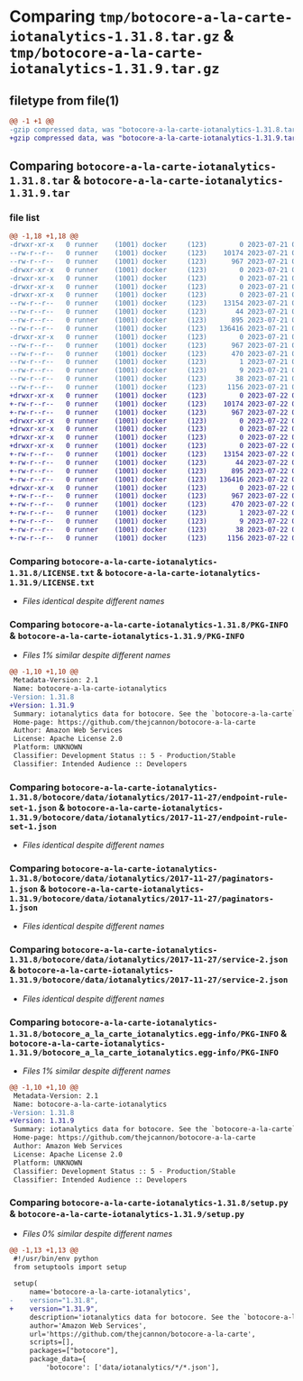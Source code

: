 # Comparing `tmp/botocore-a-la-carte-iotanalytics-1.31.8.tar.gz` & `tmp/botocore-a-la-carte-iotanalytics-1.31.9.tar.gz`

## filetype from file(1)

```diff
@@ -1 +1 @@
-gzip compressed data, was "botocore-a-la-carte-iotanalytics-1.31.8.tar", last modified: Fri Jul 21 01:21:30 2023, max compression
+gzip compressed data, was "botocore-a-la-carte-iotanalytics-1.31.9.tar", last modified: Sat Jul 22 01:20:32 2023, max compression
```

## Comparing `botocore-a-la-carte-iotanalytics-1.31.8.tar` & `botocore-a-la-carte-iotanalytics-1.31.9.tar`

### file list

```diff
@@ -1,18 +1,18 @@
-drwxr-xr-x   0 runner    (1001) docker     (123)        0 2023-07-21 01:21:30.007083 botocore-a-la-carte-iotanalytics-1.31.8/
--rw-r--r--   0 runner    (1001) docker     (123)    10174 2023-07-21 01:21:29.000000 botocore-a-la-carte-iotanalytics-1.31.8/LICENSE.txt
--rw-r--r--   0 runner    (1001) docker     (123)      967 2023-07-21 01:21:30.007083 botocore-a-la-carte-iotanalytics-1.31.8/PKG-INFO
-drwxr-xr-x   0 runner    (1001) docker     (123)        0 2023-07-21 01:21:30.003083 botocore-a-la-carte-iotanalytics-1.31.8/botocore/
-drwxr-xr-x   0 runner    (1001) docker     (123)        0 2023-07-21 01:21:30.003083 botocore-a-la-carte-iotanalytics-1.31.8/botocore/data/
-drwxr-xr-x   0 runner    (1001) docker     (123)        0 2023-07-21 01:21:30.003083 botocore-a-la-carte-iotanalytics-1.31.8/botocore/data/iotanalytics/
-drwxr-xr-x   0 runner    (1001) docker     (123)        0 2023-07-21 01:21:30.007083 botocore-a-la-carte-iotanalytics-1.31.8/botocore/data/iotanalytics/2017-11-27/
--rw-r--r--   0 runner    (1001) docker     (123)    13154 2023-07-21 01:21:06.000000 botocore-a-la-carte-iotanalytics-1.31.8/botocore/data/iotanalytics/2017-11-27/endpoint-rule-set-1.json
--rw-r--r--   0 runner    (1001) docker     (123)       44 2023-07-21 01:21:06.000000 botocore-a-la-carte-iotanalytics-1.31.8/botocore/data/iotanalytics/2017-11-27/examples-1.json
--rw-r--r--   0 runner    (1001) docker     (123)      895 2023-07-21 01:21:06.000000 botocore-a-la-carte-iotanalytics-1.31.8/botocore/data/iotanalytics/2017-11-27/paginators-1.json
--rw-r--r--   0 runner    (1001) docker     (123)   136416 2023-07-21 01:21:06.000000 botocore-a-la-carte-iotanalytics-1.31.8/botocore/data/iotanalytics/2017-11-27/service-2.json
-drwxr-xr-x   0 runner    (1001) docker     (123)        0 2023-07-21 01:21:30.007083 botocore-a-la-carte-iotanalytics-1.31.8/botocore_a_la_carte_iotanalytics.egg-info/
--rw-r--r--   0 runner    (1001) docker     (123)      967 2023-07-21 01:21:29.000000 botocore-a-la-carte-iotanalytics-1.31.8/botocore_a_la_carte_iotanalytics.egg-info/PKG-INFO
--rw-r--r--   0 runner    (1001) docker     (123)      470 2023-07-21 01:21:29.000000 botocore-a-la-carte-iotanalytics-1.31.8/botocore_a_la_carte_iotanalytics.egg-info/SOURCES.txt
--rw-r--r--   0 runner    (1001) docker     (123)        1 2023-07-21 01:21:29.000000 botocore-a-la-carte-iotanalytics-1.31.8/botocore_a_la_carte_iotanalytics.egg-info/dependency_links.txt
--rw-r--r--   0 runner    (1001) docker     (123)        9 2023-07-21 01:21:29.000000 botocore-a-la-carte-iotanalytics-1.31.8/botocore_a_la_carte_iotanalytics.egg-info/top_level.txt
--rw-r--r--   0 runner    (1001) docker     (123)       38 2023-07-21 01:21:30.007083 botocore-a-la-carte-iotanalytics-1.31.8/setup.cfg
--rw-r--r--   0 runner    (1001) docker     (123)     1156 2023-07-21 01:21:29.000000 botocore-a-la-carte-iotanalytics-1.31.8/setup.py
+drwxr-xr-x   0 runner    (1001) docker     (123)        0 2023-07-22 01:20:32.277032 botocore-a-la-carte-iotanalytics-1.31.9/
+-rw-r--r--   0 runner    (1001) docker     (123)    10174 2023-07-22 01:20:32.000000 botocore-a-la-carte-iotanalytics-1.31.9/LICENSE.txt
+-rw-r--r--   0 runner    (1001) docker     (123)      967 2023-07-22 01:20:32.277032 botocore-a-la-carte-iotanalytics-1.31.9/PKG-INFO
+drwxr-xr-x   0 runner    (1001) docker     (123)        0 2023-07-22 01:20:32.273032 botocore-a-la-carte-iotanalytics-1.31.9/botocore/
+drwxr-xr-x   0 runner    (1001) docker     (123)        0 2023-07-22 01:20:32.273032 botocore-a-la-carte-iotanalytics-1.31.9/botocore/data/
+drwxr-xr-x   0 runner    (1001) docker     (123)        0 2023-07-22 01:20:32.273032 botocore-a-la-carte-iotanalytics-1.31.9/botocore/data/iotanalytics/
+drwxr-xr-x   0 runner    (1001) docker     (123)        0 2023-07-22 01:20:32.273032 botocore-a-la-carte-iotanalytics-1.31.9/botocore/data/iotanalytics/2017-11-27/
+-rw-r--r--   0 runner    (1001) docker     (123)    13154 2023-07-22 01:20:09.000000 botocore-a-la-carte-iotanalytics-1.31.9/botocore/data/iotanalytics/2017-11-27/endpoint-rule-set-1.json
+-rw-r--r--   0 runner    (1001) docker     (123)       44 2023-07-22 01:20:09.000000 botocore-a-la-carte-iotanalytics-1.31.9/botocore/data/iotanalytics/2017-11-27/examples-1.json
+-rw-r--r--   0 runner    (1001) docker     (123)      895 2023-07-22 01:20:09.000000 botocore-a-la-carte-iotanalytics-1.31.9/botocore/data/iotanalytics/2017-11-27/paginators-1.json
+-rw-r--r--   0 runner    (1001) docker     (123)   136416 2023-07-22 01:20:09.000000 botocore-a-la-carte-iotanalytics-1.31.9/botocore/data/iotanalytics/2017-11-27/service-2.json
+drwxr-xr-x   0 runner    (1001) docker     (123)        0 2023-07-22 01:20:32.273032 botocore-a-la-carte-iotanalytics-1.31.9/botocore_a_la_carte_iotanalytics.egg-info/
+-rw-r--r--   0 runner    (1001) docker     (123)      967 2023-07-22 01:20:32.000000 botocore-a-la-carte-iotanalytics-1.31.9/botocore_a_la_carte_iotanalytics.egg-info/PKG-INFO
+-rw-r--r--   0 runner    (1001) docker     (123)      470 2023-07-22 01:20:32.000000 botocore-a-la-carte-iotanalytics-1.31.9/botocore_a_la_carte_iotanalytics.egg-info/SOURCES.txt
+-rw-r--r--   0 runner    (1001) docker     (123)        1 2023-07-22 01:20:32.000000 botocore-a-la-carte-iotanalytics-1.31.9/botocore_a_la_carte_iotanalytics.egg-info/dependency_links.txt
+-rw-r--r--   0 runner    (1001) docker     (123)        9 2023-07-22 01:20:32.000000 botocore-a-la-carte-iotanalytics-1.31.9/botocore_a_la_carte_iotanalytics.egg-info/top_level.txt
+-rw-r--r--   0 runner    (1001) docker     (123)       38 2023-07-22 01:20:32.277032 botocore-a-la-carte-iotanalytics-1.31.9/setup.cfg
+-rw-r--r--   0 runner    (1001) docker     (123)     1156 2023-07-22 01:20:32.000000 botocore-a-la-carte-iotanalytics-1.31.9/setup.py
```

### Comparing `botocore-a-la-carte-iotanalytics-1.31.8/LICENSE.txt` & `botocore-a-la-carte-iotanalytics-1.31.9/LICENSE.txt`

 * *Files identical despite different names*

### Comparing `botocore-a-la-carte-iotanalytics-1.31.8/PKG-INFO` & `botocore-a-la-carte-iotanalytics-1.31.9/PKG-INFO`

 * *Files 1% similar despite different names*

```diff
@@ -1,10 +1,10 @@
 Metadata-Version: 2.1
 Name: botocore-a-la-carte-iotanalytics
-Version: 1.31.8
+Version: 1.31.9
 Summary: iotanalytics data for botocore. See the `botocore-a-la-carte` package for more info.
 Home-page: https://github.com/thejcannon/botocore-a-la-carte
 Author: Amazon Web Services
 License: Apache License 2.0
 Platform: UNKNOWN
 Classifier: Development Status :: 5 - Production/Stable
 Classifier: Intended Audience :: Developers
```

### Comparing `botocore-a-la-carte-iotanalytics-1.31.8/botocore/data/iotanalytics/2017-11-27/endpoint-rule-set-1.json` & `botocore-a-la-carte-iotanalytics-1.31.9/botocore/data/iotanalytics/2017-11-27/endpoint-rule-set-1.json`

 * *Files identical despite different names*

### Comparing `botocore-a-la-carte-iotanalytics-1.31.8/botocore/data/iotanalytics/2017-11-27/paginators-1.json` & `botocore-a-la-carte-iotanalytics-1.31.9/botocore/data/iotanalytics/2017-11-27/paginators-1.json`

 * *Files identical despite different names*

### Comparing `botocore-a-la-carte-iotanalytics-1.31.8/botocore/data/iotanalytics/2017-11-27/service-2.json` & `botocore-a-la-carte-iotanalytics-1.31.9/botocore/data/iotanalytics/2017-11-27/service-2.json`

 * *Files identical despite different names*

### Comparing `botocore-a-la-carte-iotanalytics-1.31.8/botocore_a_la_carte_iotanalytics.egg-info/PKG-INFO` & `botocore-a-la-carte-iotanalytics-1.31.9/botocore_a_la_carte_iotanalytics.egg-info/PKG-INFO`

 * *Files 1% similar despite different names*

```diff
@@ -1,10 +1,10 @@
 Metadata-Version: 2.1
 Name: botocore-a-la-carte-iotanalytics
-Version: 1.31.8
+Version: 1.31.9
 Summary: iotanalytics data for botocore. See the `botocore-a-la-carte` package for more info.
 Home-page: https://github.com/thejcannon/botocore-a-la-carte
 Author: Amazon Web Services
 License: Apache License 2.0
 Platform: UNKNOWN
 Classifier: Development Status :: 5 - Production/Stable
 Classifier: Intended Audience :: Developers
```

### Comparing `botocore-a-la-carte-iotanalytics-1.31.8/setup.py` & `botocore-a-la-carte-iotanalytics-1.31.9/setup.py`

 * *Files 0% similar despite different names*

```diff
@@ -1,13 +1,13 @@
 #!/usr/bin/env python
 from setuptools import setup
 
 setup(
     name='botocore-a-la-carte-iotanalytics',
-    version="1.31.8",
+    version="1.31.9",
     description='iotanalytics data for botocore. See the `botocore-a-la-carte` package for more info.',
     author='Amazon Web Services',
     url='https://github.com/thejcannon/botocore-a-la-carte',
     scripts=[],
     packages=["botocore"],
     package_data={
         'botocore': ['data/iotanalytics/*/*.json'],
```

